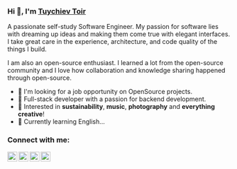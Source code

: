 ### Hi 👋, I'm [Tuychiev Toir][linkedin]

A passionate self-study Software Engineer. My passion for software lies with dreaming up ideas and making them come true with elegant interfaces. I take great care in the experience, architecture, and code quality of the things I build.

I am also an open-source enthusiast. I learned a lot from the open-source community and I love how collaboration and knowledge sharing happened through open-source.


- 💼 I'm looking for a job opportunity on OpenSource projects.
- 🔭 Full-stack developer with a passion for backend development.
- 👀 Interested in **sustainability**, **music**, **photography** and **everything creative**!
- 🌱 Currently learning English...

### Connect with me:

[<img align="left" alt="Toir's Telegram" width="22" src="https://cdn.jsdelivr.net/npm/simple-icons@v3/icons/telegram.svg" />][telegram]
[<img align="left" alt="Toir's Twitter" width="22" src="https://cdn.jsdelivr.net/npm/simple-icons@v3/icons/twitter.svg" />][twitter]
[<img align="left" alt="Toir's LinkedIn" width="22" src="https://cdn.jsdelivr.net/npm/simple-icons@v3/icons/linkedin.svg" />][linkedin]
[<img align="left" alt="Toir's Instagram" width="22" src="https://cdn.jsdelivr.net/npm/simple-icons@v3/icons/instagram.svg" />][instagram]

<!--📈 My GitHub Stats
<p align="center"> <img src="https://github-readme-stats.vercel.app/api?username=toir427&show_icons=true&theme=white" alt="toir427" />-->

[safenetpay]: https://www.safenetpay.com
[telegram]: https://t.me/toir427
[twitter]: https://twitter.com/toir427
[linkedin]: https://www.linkedin.com/in/toir427
[instagram]: https://www.instagram.com/toir427
